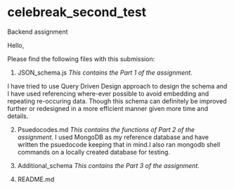 # celebreak_second_test
Backend assignment


Hello,

Please find the following files with this submission:

1. JSON_schema.js 
_This contains the Part 1 of the assignment._

I have tried to use Query Driven Design approach to design the schema and I have used referencing where-ever possible to avoid embedding and repeating re-occuring data. Though this schema can definitely be improved further or redesigned in a more efficient manner given more time and details.

2. Psuedocodes.md
_This contains the functions of Part 2 of the assignment._
I used MongoDB as my reference database and have written the psuedocode keeping that in mind.I also ran mongodb shell commands on a locally created database for testing.

3. Additional_schema
_This contains the Part 3 of the assignment._

4. README.md
